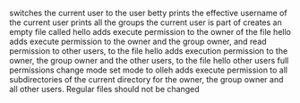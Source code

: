 switches the current user to the user betty
 prints the effective username of the current user
prints all the groups the current user is part of
creates an empty file called hello
adds execute permission to the owner of the file hello
adds execute permission to the owner and the group owner, and read permission to other users, to the file hello
adds execution permission to the owner, the group owner and the other users, to the file hello
other users full permissions
change mode
set mode to olleh
adds execute permission to all subdirectories of the current directory for the owner, the group owner and all other users. Regular files should not be changed
